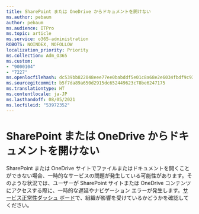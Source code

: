 ```yaml
---
title: SharePoint または OneDrive からドキュメントを開けない
ms.author: pebaum
author: pebaum
ms.audience: ITPro
ms.topic: article
ms.service: o365-administration
ROBOTS: NOINDEX, NOFOLLOW
localization_priority: Priority
ms.collection: Adm_O365
ms.custom:
- "9000104"
- "7227"
ms.openlocfilehash: dc539bb822048eee77ee0babddf5e01c8a68e2e6034fbdf9c932eff2c0e3119a
ms.sourcegitcommit: b5f7da89a650d2915dc652449623c78be6247175
ms.translationtype: HT
ms.contentlocale: ja-JP
ms.lasthandoff: 08/05/2021
ms.locfileid: "53972352"
---
```

# <a name="unable-to-open-documents-from-sharepoint-or-onedrive"></a>SharePoint または OneDrive からドキュメントを開けない

SharePoint または OneDrive サイトでファイルまたはドキュメントを開くことができない場合、一時的なサービスの問題が発生している可能性があります。そのような状況では、ユーザーが SharePoint サイトまたは OneDrive コンテンツにアクセスする際に、一時的な遅延やナビゲーション エラーが発生します。[サービス正常性ダッシュ ボード](https://admin.microsoft.com/AdminPortal/Home#/servicehealth)で、組織が影響を受けているかどうかを確認してください。
